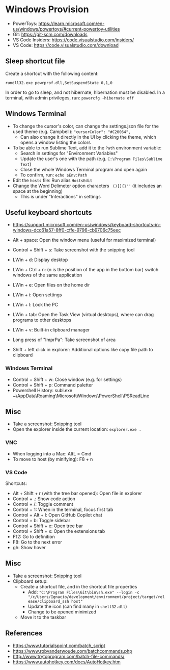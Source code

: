 # Windows Provision

- PowerToys: https://learn.microsoft.com/en-us/windows/powertoys/#current-powertoy-utilities
- Git: https://git-scm.com/downloads
- VS Code Insiders: https://code.visualstudio.com/insiders/
- VS Code: https://code.visualstudio.com/download

## Sleep shortcut file

Create a shortcut with the following content:

`rundll32.exe powrprof.dll,SetSuspendState 0,1,0`

In order to go to sleep, and not hibernate, hibernation must be disabled. In a
terminal, with admin privileges, run: `powercfg -hibernate off`

## Windows Terminal

- To change the cursor's color, can change the settings.json file for the used theme (e.g. Campbell): `"cursorColor": "#C20064",`
    - Can also change it directly in the UI by clicking the theme, which opens a window listing the colors
- To be able to run Sublime Text, add it to the `Path` environment variable:
    - Search in settings for "Environment Variables"
    - Update the user's one with the path (e.g. `C:\Program Files\Sublime Text`)
    - Close the whole Windows Terminal program and open again
    - To confirm, run: `echo $Env:Path`
- Edit the `hosts` file: Run alias `HostsEdit`
- Change the Word Delimeter option characters ` ()[]{}"'` (it includes an space at the beginning)
    - This is under "Interactions" in settings

## Useful keyboard shortcuts

- https://support.microsoft.com/en-us/windows/keyboard-shortcuts-in-windows-dcc61a57-8ff0-cffe-9796-cb9706c75eec

- Alt + space: Open the window menu (useful for maximized terminal)
- Control + Shift + s: Take screenshot with the snipping tool
- LWin + d: Display desktop
- LWin + Ctrl + n: (n is the position of the app in the bottom bar) switch windows of the same application
- LWin + e: Open files on the home dir
- LWin + i: Open settings
- LWin + l: Lock the PC
- LWin + tab: Open the Task View (virtual desktops), where can drag programs to other desktops
- LWin + v: Built-in clipboard manager
- Long press of "ImprPa": Take screenshot of area
- Shift + left click in explorer: Additional options like copy file path to clipboard

### Windows Terminal

- Control + Shift + w: Close window (e.g. for settings)
- Control + Shift + p: Command paletter
- Powershell History: subl.exe ~\AppData\Roaming\Microsoft\Windows\PowerShell\PSReadLine

## Misc

- Take a screenshot: Snipping tool
- Open the explorer inside the current location: `explorer.exe .`

### VNC

- When logging into a Mac: AltL = Cmd
- To move to host (by minifying): F8 + n

### VS Code

Shortcuts:

- Alt + Shift + r (with the tree bar opened): Open file in explorer
- Control + .: Show code action
- Control + /: Toggle comment
- Control + 1: When in the terminal, focus first tab
- Control + Alt + l: Open GitHub Copilot chat
- Control + b: Toggle sidebar
- Control + Shift + e: Open tree bar
- Control + Shift + x: Open the extensions tab
- F12: Go to definition
- F8: Go to the next error
- gh: Show hover

## Misc

- Take a screenshot: Snipping tool
- Clipboard setup:
    - Create a shortcut file, and in the shortcut file properties
        - Add: `"C:\Program Files\Git\bin\sh.exe" --login -c "/c/Users/Ignacio/development/environment/project/target/release/clipboard_ssh host"`
        - Update the icon (can find many in `shell32.dll`)
        - Change to be opened minimized
    - Move it to the taskbar

## References

- https://www.tutorialspoint.com/batch_script
- https://www.robvanderwoude.com/batchcommands.php
- http://www.trytoprogram.com/batch-file-commands/
- https://www.autohotkey.com/docs/AutoHotkey.htm
